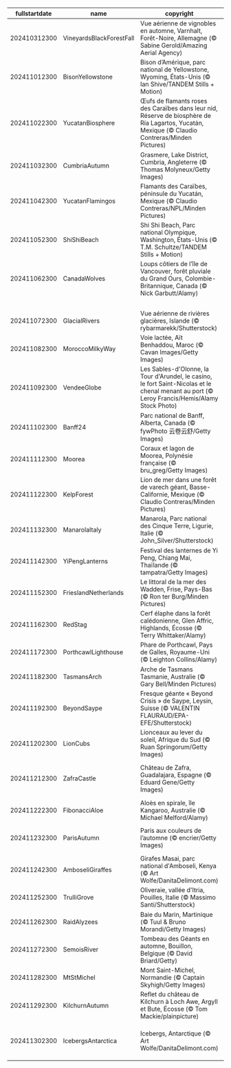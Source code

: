 |fullstartdate|name|copyright|title|image|
|--|--|--|--|--|
202410312300|VineyardsBlackForestFall|Vue aérienne de vignobles en automne, Varnhalt, Forêt-Noire, Allemagne (© Sabine Gerold/Amazing Aerial Agency)|Les vignobles de la Forêt-Noire|![](/fr-FR/2024/11/202410312300VineyardsBlackForestFall.jpg)|
202411012300|BisonYellowstone|Bison d’Amérique, parc national de Yellowstone, Wyoming, États-Unis (© Ian Shive/TANDEM Stills + Motion)|Une icône américaine|![](/fr-FR/2024/11/202411012300BisonYellowstone.jpg)|
202411022300|YucatanBiosphere|Œufs de flamants roses des Caraïbes dans leur nid, Réserve de biosphère de Ría Lagartos, Yucatán, Mexique (© Claudio Contreras/Minden Pictures)|Quand la nature rencontre le développement durable|![](/fr-FR/2024/11/202411022300YucatanBiosphere.jpg)|
202411032300|CumbriaAutumn|Grasmere, Lake District, Cumbria, Angleterre (© Thomas Molyneux/Getty Images)|Harmonie automnale au pied des collines|![](/fr-FR/2024/11/202411032300CumbriaAutumn.jpg)|
202411042300|YucatanFlamingos|Flamants des Caraïbes, péninsule du Yucatán, Mexique (© Claudio Contreras/NPL/Minden Pictures)|La flamboyance en vol|![](/fr-FR/2024/11/202411042300YucatanFlamingos.jpg)|
202411052300|ShiShiBeach|Shi Shi Beach, Parc national Olympique, Washington, États-Unis (© T.M. Schultze/TANDEM Stills + Motion)|Quand la nature s’endort|![](/fr-FR/2024/11/202411052300ShiShiBeach.jpg)|
202411062300|CanadaWolves|Loups côtiers de l’île de Vancouver,  forêt pluviale du Grand Ours, Colombie-Britannique, Canada (© Nick Garbutt/Alamy)|Une espèce de loup unique|![](/fr-FR/2024/11/202411062300CanadaWolves.jpg)|
||||![](/fr-FR/2024/11/.jpg)|
202411072300|GlacialRivers|Vue aérienne de rivières glacières, Islande (© rybarmarekk/Shutterstock)|De la terre de feu et de glace|![](/fr-FR/2024/11/202411072300GlacialRivers.jpg)|
202411082300|MoroccoMilkyWay|Voie lactée, Aït Benhaddou, Maroc (© Cavan Images/Getty Images)|En route vers les étoiles|![](/fr-FR/2024/11/202411082300MoroccoMilkyWay.jpg)|
202411092300|VendeeGlobe|Les Sables-d'Olonne, la Tour d'Arundel, le casino, le fort Saint-Nicolas et le chenal menant au port (© Leroy Francis/Hemis/Alamy Stock Photo)|La flamboyance en vol|![](/fr-FR/2024/11/202411092300VendeeGlobe.jpg)|
202411102300|Banff24|Parc national de Banff, Alberta, Canada (© fywPhoto 云卷云舒/Getty Images)|Au cœur des Rocheuses canadiennes|![](/fr-FR/2024/11/202411102300Banff24.jpg)|
202411112300|Moorea|Coraux et lagon de Moorea, Polynésie française (© bru_greg/Getty Images)|Le lagon enchanté de Moorea|![](/fr-FR/2024/11/202411112300Moorea.jpg)|
202411122300|KelpForest|Lion de mer dans une forêt de varech géant, Basse-Californie, Mexique (© Claudio Contreras/Minden Pictures)|Le roi lion des mers|![](/fr-FR/2024/11/202411122300KelpForest.jpg)|
202411132300|ManarolaItaly|Manarola, Parc national des Cinque Terre, Ligurie, Italie (© John_Silver/Shutterstock)|Un voyage au fil des côtes|![](/fr-FR/2024/11/202411132300ManarolaItaly.jpg)|
202411142300|YiPengLanterns|Festival des lanternes de Yi Peng, Chiang Mai, Thaïlande (© tampatra/Getty Images)|Quand l'espoir prend son envol|![](/fr-FR/2024/11/202411142300YiPengLanterns.jpg)|
202411152300|FrieslandNetherlands|Le littoral de la mer des Wadden, Frise, Pays-Bas (© Ron ter Burg/Minden Pictures)|Le ciel, la mer et de la vase !|![](/fr-FR/2024/11/202411152300FrieslandNetherlands.jpg)|
202411162300|RedStag|Cerf élaphe dans la forêt calédonienne, Glen Affric, Highlands, Écosse (© Terry Whittaker/Alamy)|Le maître de ces bois|![](/fr-FR/2024/11/202411162300RedStag.jpg)|
202411172300|PorthcawlLighthouse|Phare de Porthcawl, Pays de Galles, Royaume-Uni (© Leighton Collins/Alamy)|Le gardien des mers galloises|![](/fr-FR/2024/11/202411172300PorthcawlLighthouse.jpg)|
202411182300|TasmansArch|Arche de Tasmans Tasmanie, Australie (© Gary Bell/Minden Pictures)|Une arche « diabolique »|![](/fr-FR/2024/11/202411182300TasmansArch.jpg)|
202411192300|BeyondSaype|Fresque géante « Beyond Crisis » de Saype, Leysin, Suisse (© VALENTIN FLAURAUD/EPA-EFE/Shutterstock)|Un avenir à protéger, un présent à respecter|![](/fr-FR/2024/11/202411192300BeyondSaype.jpg)|
202411202300|LionCubs|Lionceaux au lever du soleil, Afrique du Sud (© Ruan Springorum/Getty Images)|Les jeunes rois de la savane|![](/fr-FR/2024/11/202411202300LionCubs.jpg)|
202411212300|ZafraCastle|Château de Zafra, Guadalajara, Espagne (© Eduard Gene/Getty Images)|Une fortification dans l'univers d'une série emblématique|![](/fr-FR/2024/11/202411212300ZafraCastle.jpg)|
202411222300|FibonacciAloe|Aloès en spirale, île Kangaroo, Australie (© Michael Melford/Alamy)|Le code secret de la nature|![](/fr-FR/2024/11/202411222300FibonacciAloe.jpg)|
202411232300|ParisAutumn|Paris aux couleurs de l’automne (© encrier/Getty Images)|Découvrez les secrets de Paris en automne|![](/fr-FR/2024/11/202411232300ParisAutumn.jpg)|
202411242300|AmboseliGiraffes|Girafes Masai, parc national d'Amboseli, Kenya (© Art Wolfe/DanitaDelimont.com)|La vie sauvage dans toute sa splendeur|![](/fr-FR/2024/11/202411242300AmboseliGiraffes.jpg)|
202411252300|TrulliGrove|Oliveraie, vallée d'Itria, Pouilles, Italie (© Massimo Santi/Shutterstock)|Le symbole de paix et de la vie|![](/fr-FR/2024/11/202411252300TrulliGrove.jpg)|
202411262300|RaidAlyzees|Baie du Marin, Martinique (© Tuul & Bruno Morandi/Getty Images)|Une aventure solidaire 100% féminine|![](/fr-FR/2024/11/202411262300RaidAlyzees.jpg)|
202411272300|SemoisRiver|Tombeau des Géants en automne, Bouillon, Belgique (© David Briard/Getty)|L'endroit où repose le géant|![](/fr-FR/2024/11/202411272300SemoisRiver.jpg)|
202411282300|MtStMichel|Mont Saint-Michel, Normandie (© Captain Skyhigh/Getty Images)|Un site unique et intemporel|![](/fr-FR/2024/11/202411282300MtStMichel.jpg)|
202411292300|KilchurnAutumn|Reflet du château de Kilchurn à Loch Awe, Argyll et Bute, Écosse (© Tom Mackie/plainpicture)|Sortez vos kilts !|![](/fr-FR/2024/11/202411292300KilchurnAutumn.jpg)|
202411302300|IcebergsAntarctica|Icebergs, Antarctique (© Art Wolfe/DanitaDelimont.com)|Protéger les dernières grandes étendues sauvages|![](/fr-FR/2024/11/202411302300IcebergsAntarctica.jpg)|

